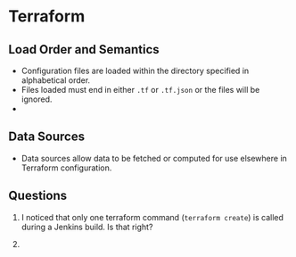 # Terraform 

## Load Order and Semantics

- Configuration files are loaded within the directory specified in alphabetical order.
- Files loaded must end in either `.tf` or `.tf.json` or the files will be ignored.
- 

## Data Sources

- Data sources allow data to be fetched or computed for use elsewhere in Terraform configuration. 


## Questions

1. I noticed that only one terraform command (`terraform create`) is called during a Jenkins build. Is that right?

2. 